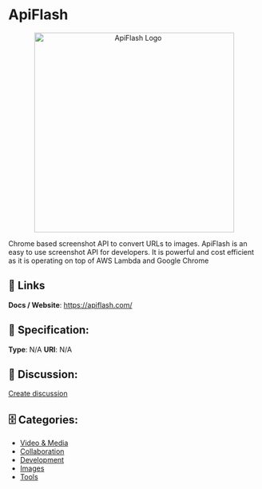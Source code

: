 # ApiFlash
<p align="center">
    <img width="400" src="https://raw.githubusercontent.com/apis-list/apis-list/main/apis/apiflash/logo_256x256.png" alt="ApiFlash Logo"/>
</p>

Chrome based screenshot API to convert URLs to images.  ApiFlash is an easy to use screenshot API for developers.  It is powerful and
 cost efficient as it is operating on top of AWS Lambda and Google Chrome

##  🔗 Links
**Docs / Website**: https://apiflash.com/

## 🧬 Specification:
**Type**: N/A
**URI**: N/A

## 💬 Discussion:
[Create discussion](https://github.com/apis-list/apis-list/discussions/new)

## 🗄️ Categories:
- [Video & Media](https://github.com/apis-list/apis-list#video-and-media)
- [Collaboration](https://github.com/apis-list/apis-list#collaboration)
- [Development](https://github.com/apis-list/apis-list#development)
- [Images](https://github.com/apis-list/apis-list#images)
- [Tools](https://github.com/apis-list/apis-list#tools)







